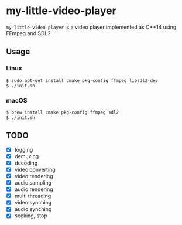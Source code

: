 # my-little-video-player

`my-little-video-player` is a video player implemented as C++14 using FFmpeg and SDL2

## Usage

### Linux
```
$ sudo apt-get install cmake pkg-config ffmpeg libsdl2-dev
$ ./init.sh
```

### macOS
```
$ brew install cmake pkg-config ffmpeg sdl2
$ ./init.sh
```

## TODO
- [x]  logging
- [x]  demuxing
- [x]  decoding
- [x]  video converting
- [x]  video rendering
- [x]  audio sampling
- [x]  audio rendering
- [x]  multi threading
- [x]  video synching
- [x]  audio synching
- [x]  seeking, stop
